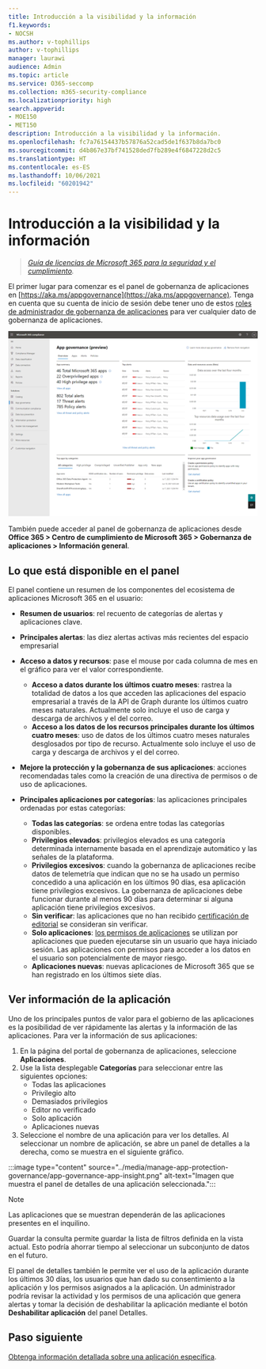 ```yaml
---
title: Introducción a la visibilidad y la información
f1.keywords:
- NOCSH
ms.author: v-tophillips
author: v-tophillips
manager: laurawi
audience: Admin
ms.topic: article
ms.service: O365-seccomp
ms.collection: m365-security-compliance
ms.localizationpriority: high
search.appverid:
- MOE150
- MET150
description: Introducción a la visibilidad y la información.
ms.openlocfilehash: fc7a76154437b57876a52cad5de1f637b8da7bc0
ms.sourcegitcommit: d4b867e37bf741528ded7fb289e4f6847228d2c5
ms.translationtype: HT
ms.contentlocale: es-ES
ms.lasthandoff: 10/06/2021
ms.locfileid: "60201942"
---
```

# <a name="get-started-with-visibility-and-insights"></a>Introducción a la visibilidad y la información

>*[Guía de licencias de Microsoft 365 para la seguridad y el cumplimiento](https://aka.ms/ComplianceSD).*

El primer lugar para comenzar es el panel de gobernanza de aplicaciones en [https://aka.ms/appgovernance](https://aka.ms/appgovernance). Tenga en cuenta que su cuenta de inicio de sesión debe tener uno de estos [roles de administrador de gobernanza de aplicaciones](app-governance-get-started.md#administrator-roles) para ver cualquier dato de gobernanza de aplicaciones.

![Página de información general de gobernanza de aplicaciones en el Centro de cumplimiento de Microsoft 365](..\media\manage-app-protection-governance\mapg-cc-overview.png)

También puede acceder al panel de gobernanza de aplicaciones desde **Office 365 > Centro de cumplimiento de Microsoft 365 > Gobernanza de aplicaciones > Información general**.

## <a name="whats-available-on-the-dashboard"></a>Lo que está disponible en el panel

El panel contiene un resumen de los componentes del ecosistema de aplicaciones Microsoft 365 en el usuario:

- **Resumen de usuarios**: rel recuento de categorías de alertas y aplicaciones clave.
- **Principales alertas**: las diez alertas activas más recientes del espacio empresarial
- **Acceso a datos y recursos**: pase el mouse por cada columna de mes en el gráfico para ver el valor correspondiente.
  - **Acceso a datos durante los últimos cuatro meses**: rastrea la totalidad de datos a los que acceden las aplicaciones del espacio empresarial a través de la API de Graph durante los últimos cuatro meses naturales. Actualmente solo incluye el uso de carga y descarga de archivos y el del correo.
  - **Acceso a los datos de los recursos principales durante los últimos cuatro meses**: uso de datos de los últimos cuatro meses naturales desglosados por tipo de recurso. Actualmente solo incluye el uso de carga y descarga de archivos y el del correo.
- **Mejore la protección y la gobernanza de sus aplicaciones**: acciones recomendadas tales como la creación de una directiva de permisos o de uso de aplicaciones.
- **Principales aplicaciones por categorías**: las aplicaciones principales ordenadas por estas categorías:
  
  - **Todas las categorías**: se ordena entre todas las categorías disponibles.
  - **Privilegios elevados**: privilegios elevados es una categoría determinada internamente basada en el aprendizaje automático y las señales de la plataforma.
  - **Privilegios excesivos**: cuando la gobernanza de aplicaciones recibe datos de telemetría que indican que no se ha usado un permiso concedido a una aplicación en los últimos 90 días, esa aplicación tiene privilegios excesivos. La gobernanza de aplicaciones debe funcionar durante al menos 90 días para determinar si alguna aplicación tiene privilegios excesivos.  
  - **Sin verificar**: las aplicaciones que no han recibido [certificación de editorial](/azure/active-directory/develop/publisher-verification-overview) se consideran sin verificar.
  - **Solo aplicaciones**: [los permisos de aplicaciones](/azure/active-directory/develop/v2-permissions-and-consent#permission-types) se utilizan por aplicaciones que pueden ejecutarse sin un usuario que haya iniciado sesión. Las aplicaciones con permisos para acceder a los datos en el usuario son potencialmente de mayor riesgo.
  - **Aplicaciones nuevas**: nuevas aplicaciones de Microsoft 365 que se han registrado en los últimos siete días.  

## <a name="view-app-insights"></a>Ver información de la aplicación

Uno de los principales puntos de valor para el gobierno de las aplicaciones es la posibilidad de ver rápidamente las alertas y la información de las aplicaciones. Para ver la información de sus aplicaciones:

1. En la página del portal de gobernanza de aplicaciones, seleccione **Aplicaciones**.
1. Use la lista desplegable **Categorías** para seleccionar entre las siguientes opciones:
    - Todas las aplicaciones
    - Privilegio alto
    - Demasiados privilegios
    - Editor no verificado
    - Solo aplicación
    - Aplicaciones nuevas
1. Seleccione el nombre de una aplicación para ver los detalles. Al seleccionar un nombre de aplicación, se abre un panel de detalles a la derecha, como se muestra en el siguiente gráfico.

:::image type="content" source="../media/manage-app-protection-governance/app-governance-app-insight.png" alt-text="Imagen que muestra el panel de detalles de una aplicación seleccionada.":::

> [!NOTE]
> Las aplicaciones que se muestran dependerán de las aplicaciones presentes en el inquilino.

Guardar la consulta permite guardar la lista de filtros definida en la vista actual. Esto podría ahorrar tiempo al seleccionar un subconjunto de datos en el futuro.

El panel de detalles también le permite ver el uso de la aplicación durante los últimos 30 días, los usuarios que han dado su consentimiento a la aplicación y los permisos asignados a la aplicación. Un administrador podría revisar la actividad y los permisos de una aplicación que genera alertas y tomar la decisión de deshabilitar la aplicación mediante el botón **Deshabilitar aplicación** del panel Detalles.

## <a name="next-step"></a>Paso siguiente

[Obtenga información detallada sobre una aplicación específica](app-governance-visibility-insights-view-apps.md).
